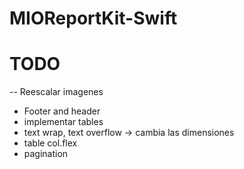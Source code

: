 # MIOReportKit-Swift

#  TODO
-- Reescalar imagenes
- Footer and header
- implementar tables
- text wrap, text overflow -> cambia las dimensiones
- table col.flex
- pagination
